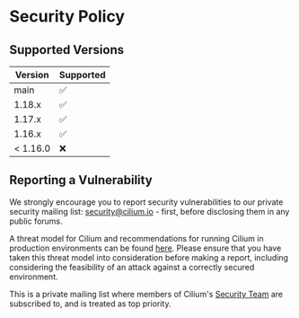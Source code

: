 # Security Policy

## Supported Versions

| Version  | Supported          |
|----------| ------------------ |
| main     | :white_check_mark: |
| 1.18.x   | :white_check_mark: |
| 1.17.x   | :white_check_mark: |
| 1.16.x   | :white_check_mark: |
| < 1.16.0 | :x:                |

## Reporting a Vulnerability

We strongly encourage you to report security vulnerabilities to
our private security mailing list: security@cilium.io - first, before
disclosing them in any public forums.

A threat model for Cilium and recommendations for running Cilium in production
environments can be found [here][threat-model]. Please ensure that you have
taken this threat model into consideration before making a report, including
considering the feasibility of an attack against a correctly secured
environment.

This is a private mailing list where members of Cilium's
[Security Team](https://github.com/cilium/community/blob/main/roles/Security-Team.md)
are subscribed to, and is treated as top priority.

[threat-model]: https://docs.cilium.io/en/latest/security/threat-model/
